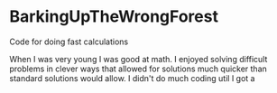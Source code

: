 # BarkingUpTheWrongForest
Code for doing fast calculations

When I was very young I was good at math. 
I enjoyed solving difficult problems in clever ways that allowed for solutions much quicker than standard solutions would allow.
I didn't do much coding util I got a 
